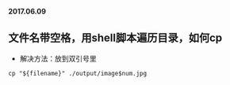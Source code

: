 **2017.06.09**

## 文件名带空格，用shell脚本遍历目录，如何cp
* 解决方法：放到双引号里
```
cp "${filename}" ./output/image$num.jpg
```



